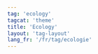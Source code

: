 ```yaml
---
tag: 'ecology'
tagcat: 'theme'
title: 'Ecology'
layout: 'tag-layout'
lang_fr: '/fr/tag/ecologie'
---
```

